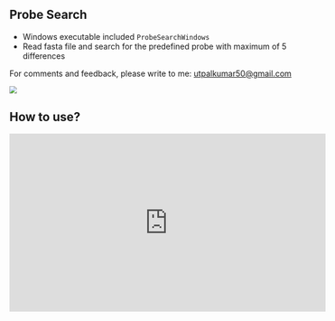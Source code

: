## Probe Search

-   Windows executable included `ProbeSearchWindows`
-   Read fasta file and search for the predefined probe with maximum of 5 differences

For comments and feedback, please write to me: utpalkumar50@gmail.com

<img src="docs/Screenshot.png" style="zoom:80%;" />



## How to use?

<iframe width="560" height="315" src="https://www.youtube.com/embed/4LkdwBZASE0" title="YouTube video player" frameborder="0" allow="accelerometer; autoplay; clipboard-write; encrypted-media; gyroscope; picture-in-picture" allowfullscreen></iframe>